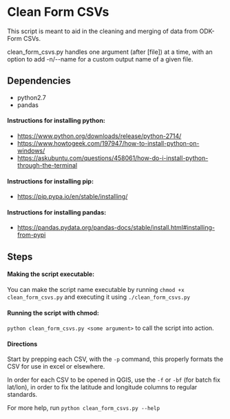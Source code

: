 # Clean Form CSVs

This script is meant to aid in the cleaning and merging of data from ODK-Form CSVs. 

clean_form_csvs.py handles one argument (after [file]) at a time, with an option to add -n/--name for a custom output name of a given file.

## Dependencies

* python2.7
* pandas

#### Instructions for installing python: 

* https://www.python.org/downloads/release/python-2714/
* https://www.howtogeek.com/197947/how-to-install-python-on-windows/
* https://askubuntu.com/questions/458061/how-do-i-install-python-through-the-terminal

#### Instructions for installing pip:

* https://pip.pypa.io/en/stable/installing/

#### Instructions for installing pandas:

* https://pandas.pydata.org/pandas-docs/stable/install.html#installing-from-pypi

## Steps

#### Making the script executable:

You can make the script name executable by running ```chmod +x clean_form_csvs.py``` and executing it using ```./clean_form_csvs.py```

#### Running the script with chmod:

```python clean_form_csvs.py <some argument>``` to call the script into action.

#### Directions

Start by prepping each CSV, with the ```-p``` command, this properly formats the CSV for use in excel or elsewhere.

In order for each CSV to be opened in QGIS, use the ```-f``` or ```-bf``` (for batch fix lat/lon), in order to fix the latitude and longitude columns to regular standards.

For more help, run ```python clean_form_csvs.py --help```